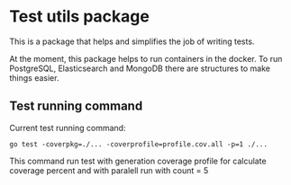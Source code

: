 # Test utils package

This is a package that helps and simplifies the job of writing tests.

At the moment, this package helps to run containers in the docker. To run PostgreSQL, Elasticsearch and MongoDB there are structures to make things easier.

## Test running command

Current test running command:
```
go test -coverpkg=./... -coverprofile=profile.cov.all -p=1 ./...
```
This command run test with generation coverage profile for calculate coverage percent and with paralell run with count = 5
